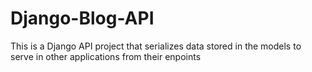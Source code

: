 # Django-Blog-API
This is a Django API project that serializes data stored in the models to serve in other applications from their enpoints
